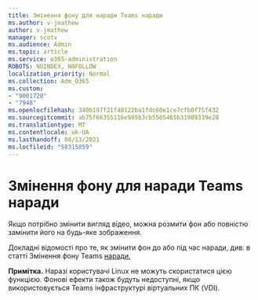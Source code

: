 ```yaml
---
title: Змінення фону для наради Teams наради
ms.author: v-jmathew
author: v-jmathew
manager: scotv
ms.audience: Admin
ms.topic: article
ms.service: o365-administration
ROBOTS: NOINDEX, NOFOLLOW
localization_priority: Normal
ms.collection: Adm_O365
ms.custom:
- "9001720"
- "7948"
ms.openlocfilehash: 340b197f21f48122ba1fdc60e1ce7cfb0f75f432
ms.sourcegitcommit: ab75f66355116e995b3cb5505465b31989339e28
ms.translationtype: MT
ms.contentlocale: uk-UA
ms.lasthandoff: 08/13/2021
ms.locfileid: "58315859"
---
```

# <a name="change-your-background-for-a-teams-meeting"></a>Змінення фону для наради Teams наради

Якщо потрібно змінити вигляд відео, можна розмити фон або повністю замінити його на будь-яке зображення.

Докладні відомості про те, як змінити фон до або під час наради, див. в статті Змінення фону Teams [наради.](https://support.microsoft.com/office/change-your-background-for-a-teams-meeting-f77a2381-443a-499d-825e-509a140f4780)

**Примітка.** Наразі користувачі Linux не можуть скористатися цією функцією. Фонові ефекти також будуть недоступні, якщо використовується Teams інфраструктурі віртуальних ПК (VDI).
